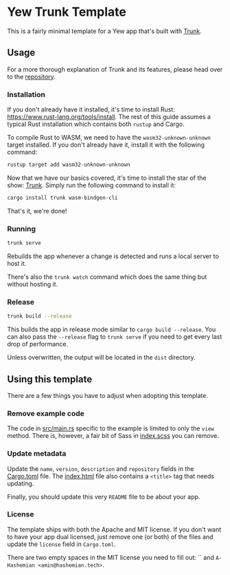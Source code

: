 # Yew Trunk Template

This is a fairly minimal template for a Yew app that's built with [Trunk].

## Usage

For a more thorough explanation of Trunk and its features, please head over to the [repository][trunk].

### Installation

If you don't already have it installed, it's time to install Rust: <https://www.rust-lang.org/tools/install>.
The rest of this guide assumes a typical Rust installation which contains both `rustup` and Cargo.

To compile Rust to WASM, we need to have the `wasm32-unknown-unknown` target installed.
If you don't already have it, install it with the following command:

```bash
rustup target add wasm32-unknown-unknown
```

Now that we have our basics covered, it's time to install the star of the show: [Trunk].
Simply run the following command to install it:

```bash
cargo install trunk wasm-bindgen-cli
```

That's it, we're done!

### Running

```bash
trunk serve
```

Rebuilds the app whenever a change is detected and runs a local server to host it.

There's also the `trunk watch` command which does the same thing but without hosting it.

### Release

```bash
trunk build --release
```

This builds the app in release mode similar to `cargo build --release`.
You can also pass the `--release` flag to `trunk serve` if you need to get every last drop of performance.

Unless overwritten, the output will be located in the `dist` directory.

## Using this template

There are a few things you have to adjust when adopting this template.

### Remove example code

The code in [src/main.rs](src/main.rs) specific to the example is limited to only the `view` method.
There is, however, a fair bit of Sass in [index.scss](index.scss) you can remove.

### Update metadata

Update the `name`, `version`, `description` and `repository` fields in the [Cargo.toml](Cargo.toml) file.
The [index.html](index.html) file also contains a `<title>` tag that needs updating.

Finally, you should update this very `README` file to be about your app.

### License

The template ships with both the Apache and MIT license.
If you don't want to have your app dual licensed, just remove one (or both) of the files and update the `license` field in `Cargo.toml`.

There are two empty spaces in the MIT license you need to fill out: `` and `A-Hashemian <amin@hashemian.tech>`.

[trunk]: https://github.com/thedodd/trunk
